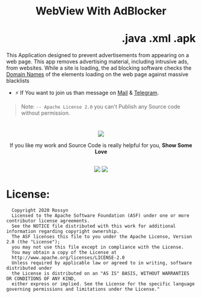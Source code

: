 <p align="center">
  <h1 align="center">WebView With AdBlocker</h1>
  

   <h1 align="Right">.java .xml .apk</h1>
This Application designed to prevent advertisements from appearing on a web page. This app removes advertising material, including intrusive ads, from websites. While a site is loading, the ad blocking software checks the 
<a href="https://raw.githubusercontent.com/BanRossyn/WebView-With-AdBlocker/main/app/src/main/assets/adhost">Domain Names</a>
of the elements loading on the web page against massive blacklists



- ⚡  If You want to join us than message on <a href="banrossyn@gmail.com">Mail</a>
&
<a href="https://t.me/banrossyn">Telegram</a>. 

> Note: `-- Apache License 2.0` you can't Publish any Source code without permission.
# 
<p align="center">
    <a href="https://www.paypal.com/paypalme/banrossyn">
      <img src="https://user-images.githubusercontent.com/97843190/184054819-e2e80e69-df46-4d38-8769-5d591673d412.png"/>
    </a>
  </p>
<p align="center">If you like my work and Source Code is really helpful for you, <strong>Show Some Love</strong></p>

## 
<p align="center">
    <a >
      <img src="https://user-images.githubusercontent.com/97843190/183992268-744a80fa-40e2-45e9-a432-dde4ca7546dd.png"/>
    </a>
     <a >
      <img src="https://user-images.githubusercontent.com/97843190/183992325-e2cc4fbf-7731-49ad-ab04-fda236f368fe.png"/>
    </a>
  </p>


# License: 
```blash
  Copyright 2020 Rossyn
  Licensed to the Apache Software Foundation (ASF) under one or more contributor license agreements. 
  See the NOTICE file distributed with this work for additional information regarding copyright ownership. 
  The ASF licenses this file to you under the Apache License, Version 2.0 (the "License"); 
  you may not use this file except in compliance with the License. 
  You may obtain a copy of the License at 
  http://www.apache.org/licenses/LICENSE-2.0
  Unless required by applicable law or agreed to in writing, software distributed under 
  the License is distributed on an "AS IS" BASIS, WITHOUT WARRANTIES OR CONDITIONS OF ANY KIND,
  either express or implied. See the License for the specific language governing permissions and limitations under the License."

